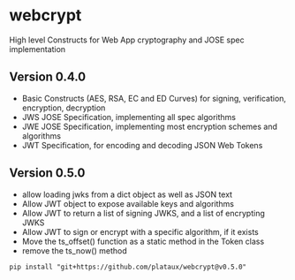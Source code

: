 # webcrypt

High level Constructs for Web App cryptography and JOSE spec implementation

## Version 0.4.0

* Basic Constructs (AES, RSA, EC and ED Curves) for signing, verification, encryption, decryption
* JWS JOSE Specification, implementing all spec algorithms
* JWE JOSE Specification, implementing most encryption schemes and algorithms
* JWT Specification, for encoding and decoding JSON Web Tokens


## Version 0.5.0

* allow loading jwks from a dict object as well as JSON text
* Allow JWT object to expose available keys and algorithms
* Allow JWT to return a list of signing JWKS, and a list of encrypting JWKS
* Allow JWT to sign or encrypt with a specific algorithm, if it exists
* Move the ts_offset() function as a static method in the Token class
* remove the ts_now() method

``pip install "git+https://github.com/plataux/webcrypt@v0.5.0"``

